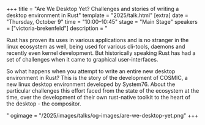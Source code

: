 +++
title = "Are We Desktop Yet? Challenges and stories of writing a desktop environment in Rust"
template = "2025/talk.html"
[extra]
  date = "Thursday, October 9"
  time = "10:00–10:45"
  stage = "Main Stage"
  speakers = ["victoria-brekenfeld"]
  description = "<p>Rust has proven its uses in various applications and is no stranger in the linux ecosystem as well, being used for various cli-tools, daemons and recently even kernel development. But historically speaking Rust has had a set of challenges when it came to graphical user-interfaces.</p><p>So what happens when you attempt to write an entire new desktop environment in Rust? This is the story of the development of COSMIC, a new linux desktop environment developed by System76. About the particular challenges this effort faced from the state of the ecosystem at the time, over the development of their own rust-native toolkit to the heart of the desktop - the compositor.</p>"
  ogimage = "/2025/images/talks/og-images/are-we-desktop-yet.png"
+++
